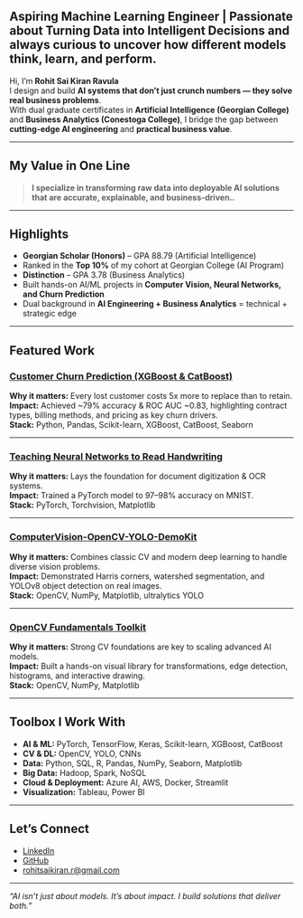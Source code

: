 ## Aspiring Machine Learning Engineer | Passionate about Turning Data into Intelligent Decisions and always curious to uncover how different models think, learn, and perform.  

Hi, I’m **Rohit Sai Kiran Ravula**  
I design and build **AI systems that don’t just crunch numbers — they solve real business problems**.  
With dual graduate certificates in **Artificial Intelligence (Georgian College)** and **Business Analytics (Conestoga College)**, I bridge the gap between **cutting-edge AI engineering** and **practical business value**.  

---

## My Value in One Line  
> **I specialize in transforming raw data into deployable AI solutions that are accurate, explainable, and business-driven..**

---

## Highlights  
- **Georgian Scholar (Honors)** – GPA 88.79 (Artificial Intelligence)  
- Ranked in the **Top 10%** of my cohort at Georgian College (AI Program)  
- **Distinction** – GPA 3.78 (Business Analytics)  
- Built hands-on AI/ML projects in **Computer Vision, Neural Networks, and Churn Prediction**  
- Dual background in **AI Engineering + Business Analytics** = technical + strategic edge  

---

## Featured Work  

### [Customer Churn Prediction (XGBoost & CatBoost)](https://github.com/RohitSaiKiran/Predicting-Customer-Churn-XGBoost-CatBoost)  
**Why it matters:** Every lost customer costs 5x more to replace than to retain.  
**Impact:** Achieved ~79% accuracy & ROC AUC ~0.83, highlighting contract types, billing methods, and pricing as key churn drivers.  
**Stack:** Python, Pandas, Scikit-learn, XGBoost, CatBoost, Seaborn  

---

### [Teaching Neural Networks to Read Handwriting](https://github.com/RohitSaiKiran/Teaching_Neural_Network_to_Read_Handwriting_MNIST_PyTorch)  
**Why it matters:** Lays the foundation for document digitization & OCR systems.  
**Impact:** Trained a PyTorch model to 97–98% accuracy on MNIST.  
**Stack:** PyTorch, Torchvision, Matplotlib  

---

### [ComputerVision-OpenCV-YOLO-DemoKit](https://github.com/RohitSaiKiran/ComputerVision-OpenCV-YOLO-DemoKit)  
**Why it matters:** Combines classic CV and modern deep learning to handle diverse vision problems.  
**Impact:** Demonstrated Harris corners, watershed segmentation, and YOLOv8 object detection on real images.  
**Stack:** OpenCV, NumPy, Matplotlib, ultralytics YOLO  

---

### [OpenCV Fundamentals Toolkit](https://github.com/RohitSaiKiran/OpenCV-Fundamentals--Image-Processing-and-Computer-Vision)  
**Why it matters:** Strong CV foundations are key to scaling advanced AI models.  
**Impact:** Built a hands-on visual library for transformations, edge detection, histograms, and interactive drawing.  
**Stack:** OpenCV, NumPy, Matplotlib  

---

## Toolbox I Work With  
- **AI & ML:** PyTorch, TensorFlow, Keras, Scikit-learn, XGBoost, CatBoost  
- **CV & DL:** OpenCV, YOLO, CNNs  
- **Data:** Python, SQL, R, Pandas, NumPy, Seaborn, Matplotlib  
- **Big Data:** Hadoop, Spark, NoSQL  
- **Cloud & Deployment:** Azure AI, AWS, Docker, Streamlit  
- **Visualization:** Tableau, Power BI  

---

## Let’s Connect  
- [LinkedIn](https://www.linkedin.com/in/rohit-data-industry-professional/)  
- [GitHub](https://github.com/RohitSaiKiran)  
- rohitsaikiran.r@gmail.com  

---

*“AI isn’t just about models. It’s about impact. I build solutions that deliver both.”*  
